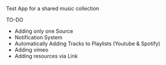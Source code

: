 Test App for a shared music collection

TO-DO
- Adding only one Source
- Notification System
- Automatically Adding Tracks to Playlists (Youtube & Spotify)
- Adding vimeo
- Adding resources via Link
